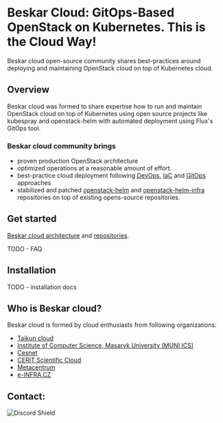 # Beskar Cloud: GitOps-Based OpenStack on Kubernetes. This is the Cloud Way!

Beskar cloud open-source community shares best-practices around deploying and maintaining OpenStack cloud on top of Kubernetes cloud.
## Overview

Beskar cloud was formed to share expertise how to run and maintain OpenStack cloud on top of Kubernetes using open source projects like kubespray and openstack-helm with automated deployment using Flux's GitOps tool.

### Beskar cloud community brings
 * proven production OpenStack architecture
 * optimized operations at a reasonable amount of effort.
 * best-practice cloud deployment following [DevOps](https://en.wikipedia.org/wiki/DevOps), [IaC](https://en.wikipedia.org/wiki/Infrastructure_as_code) and [GitOps](https://en.wikipedia.org/wiki/DevOps#GitOps) approaches
 * stabilized and patched [openstack-helm](https://github.com/beskar-cloud/openstack-helm) and [openstack-helm-infra](https://github.com/beskar-cloud/openstack-helm-infra) repositories on top of existing opens-source repositories.


## Get started

[Beskar cloud architecture](https://github.com/beskar-cloud/knowledgebase/blob/main/howtos/architecture.md) and [repositories](https://github.com/beskar-cloud/knowledgebase/blob/main/howtos/repositories.md).

TODO - FAQ

## Installation

TODO - installation docs
## Who is Beskar cloud?

Beskar cloud is formed by cloud enthusiasts from following organizations:
 * [Taikun cloud](https://taikun.cloud/)
 * [Institute of Computer Science, Masaryk University (MUNI ICS)](https://www.ics.muni.cz/en)
 * [Cesnet](https://www.cesnet.cz/?lang=en)
 * [CERIT Scientific Cloud](https://www.cerit-sc.cz/)
 * [Metacentrum](https://www.metacentrum.cz/en/index.html)
 * [e-INFRA.CZ](https://www.e-infra.cz/en)

## Contact:
![Discord Shield](https://discordapp.com/api/guilds/1146030921280143493/widget.png?style=shield)